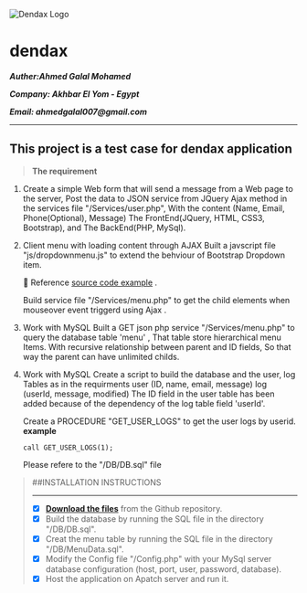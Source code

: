![Dendax Logo](http://dendax.com/assets/images/logo-dendax@2x.jpg)
# dendax

**_Auther:Ahmed Galal Mohamed_**

**_Company: Akhbar El Yom - Egypt_**

**_Email: ahmedgalal007@gmail.com_**


-----------------------------------------------------------------------------------------------------------------------------

## This project is a test case for dendax application


> **The requirement** 

1.  Create a simple Web form that will send a message from a Web page to the server, 
    Post the data to JSON service from JQuery Ajax method in the services file "/Services/user.php",
    With the content (Name, Email, Phone(Optional), Message)
    The FrontEnd(JQuery, HTML, CSS3, Bootstrap), and The BackEnd(PHP, MySql).
 
2.  Client menu with loading content through AJAX
    Built a javscript  file  "js/dropdownmenu.js" to extend the behviour of  Bootstrap Dropdown item.

    :green_book: Reference [source code example](http://jsfiddle.net/chirayu45/e02t2jcc/1/) .
     
    Build service file  "/Services/menu.php" to get the child elements when mouseover event triggerd  using Ajax .
     
3.  Work with MySQL
    Built  a GET json php service  "/Services/menu.php" to query the database table 'menu' , 
    That table store hierarchical menu Items.
    With recursive relationship between parent and ID fields, So that way the parent can have unlimited childs.
       
4.  Work with MySQL
    Create a script to build the database and the user, log Tables as in the requirments
    user (ID, name, email, message) 
    log (userId, message, modified)
    The ID field in the user table has been added because of the dependency of the log table field 'userId'.

    Create a PROCEDURE "GET_USER_LOGS"  to get the user logs by userid.
    **example**
    ```
    call GET_USER_LOGS(1);
    ```
    Please refere to the "/DB/DB.sql" file

>##INSTALLATION INSTRUCTIONS
>_______________________
>
>- [x] **[Download the files](https://github.com/ahmedgalal007/dendax.git)** from the Github repository.
>- [x] Build the database by running the SQL file in the directory "/DB/DB.sql".
>- [x] Creat the menu table by running the SQL file in the directory "/DB/MenuData.sql".
>- [x] Modify the Config file "/Config.php" with your MySql server database configuration (host, port, user, password, database).
>- [x] Host the application on Apatch server and run it.

